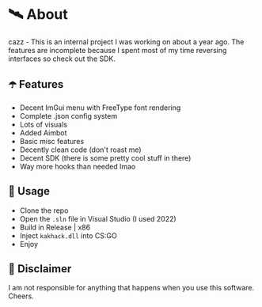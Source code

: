 # 🛰 About
cazz - This is an internal project I was working on about a year ago. The features are incomplete because I spent most of my time reversing interfaces so check out the SDK.

## ☂️ Features
- Decent ImGui menu with FreeType font rendering
- Complete .json config system
- Lots of visuals
- Added Aimbot
- Basic misc features
- Decently clean code (don't roast me)
- Decent SDK (there is some pretty cool stuff in there)
- Way more hooks than needed lmao

## 🌌 Usage
- Clone the repo
- Open the `.sln` file in Visual Studio (I used 2022)
- Build in Release | x86
- Inject `kakhack.dll` into CS:GO
- Enjoy

## 🗿 Disclaimer
I am not responsible for anything that happens when you use this software. Cheers.
